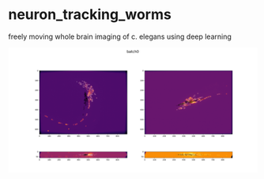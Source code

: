# neuron_tracking_worms
freely moving whole brain imaging of c. elegans using deep learning


![validation image](val_0.png)
